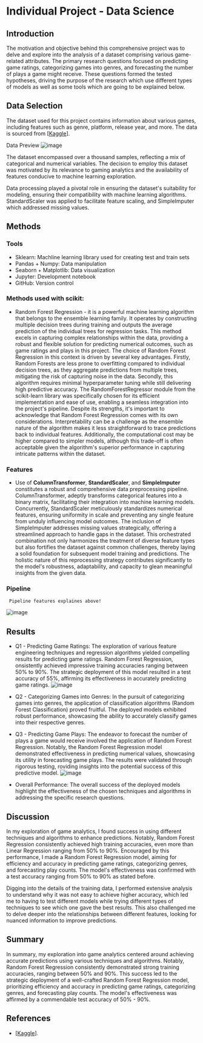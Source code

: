 # Individual Project - Data Science

## Introduction
The motivation and objective behind this comprehensive project was to delve and explore into the analysis of a dataset comprising various game-related attributes. The primary research questions focused on predicting game ratings, categorizing games into genres, and forecasting the number of plays a game might receive. These questions formed the tested hypotheses, driving the purpose of the research which use different types of models as well as some tools which are going to be explained below.

## Data Selection
The dataset used for this project contains information about various games, including features such as genre, platform, release year, and more. The data is sourced from [[Kaggle](https://www.kaggle.com/datasets/arnabchaki/popular-video-games-1980-2023)].

Data Preview
![image](https://github.com/durancuevasjATWIT/Individual-Project---Data-Science/assets/90558252/76b8da6a-631e-4c23-a4ea-bbbc545684f8)

The dataset encompassed over a thousand samples, reflecting a mix of categorical and numerical variables. The decision to employ this dataset was motivated by its relevance to gaming analytics and the availability of features conducive to machine learning exploration.

Data processing played a pivotal role in ensuring the dataset's suitability for modeling, ensuring their compatibility with machine learning algorithms. StandardScaler was applied to facilitate feature scaling, and SimpleImputer which addressed missing values.

## Methods
  ### Tools
  - Sklearn: Machline learning library used for creating test and train sets
  - Pandas + Numpy: Data manipulation
  - Seaborn + Matplotlib: Data visualization
  - Jupyter: Development notebook
  - GitHub: Version control

   ### Methods used with scikit:
   - Random Forest Regression - it is a powerful machine learning algorithm that belongs to the ensemble learning family. It operates by constructing multiple decision trees during training and outputs the average prediction of the individual trees for regression tasks. This method excels in capturing complex relationships within the data, providing a robust and flexible solution for predicting numerical outcomes, such as game ratings and plays in this project. The choice of Random Forest Regression in this context is driven by several key advantages. Firstly, Random Forests are less prone to overfitting compared to individual decision trees, as they aggregate predictions from multiple trees, mitigating the risk of capturing noise in the data. Secondly, this algorithm requires minimal hyperparameter tuning while still delivering high predictive accuracy. The RandomForestRegressor module from the scikit-learn library was specifically chosen for its efficient implementation and ease of use, enabling a seamless integration into the project's pipeline. Despite its strengths, it's important to acknowledge that Random Forest Regression comes with its own considerations. Interpretability can be a challenge as the ensemble nature of the algorithm makes it less straightforward to trace predictions back to individual features. Additionally, the computational cost may be higher compared to simpler models, although this trade-off is often acceptable given the algorithm's superior performance in capturing intricate patterns within the dataset.
   
   ### Features
   - Use of **ColumnTransformer**, **StandardScaler**, and **SimpleImputer** constitutes a robust and comprehensive data preprocessing pipeline. ColumnTransformer, adeptly transforms categorical features into a binary matrix, facilitating their integration into machine learning models. Concurrently, StandardScaler meticulously standardizes numerical features, ensuring uniformity in scale and preventing any single feature from unduly influencing model outcomes. The inclusion of SimpleImputer addresses missing values strategically, offering a streamlined approach to handle gaps in the dataset. This orchestrated combination not only harmonizes the treatment of diverse feature types but also fortifies the dataset against common challenges, thereby laying a solid foundation for subsequent model training and predictions. The holistic nature of this reprocessing strategy contributes significantly to the model's robustness, adaptability, and capacity to glean meaningful insights from the given data.   

   ### Pipeline
     Pipeline features explaines above!
  ![image](https://github.com/durancuevasjATWIT/Individual-Project---Data-Science/assets/90558252/a58a1ef6-1863-4089-b14e-f7c5eec84e72)

## Results

  - Q1 - Predicting Game Ratings:
  The exploration of various feature engineering techniques and regression algorithms yielded compelling results for predicting game ratings. Random Forest Regression, 
  onsistently achieved impressive training accuracies ranging between 50% to 90%. The strategic deployment of this model resulted in a test accuracy of 55%, affirming its 
  effectiveness in accurately predicting game ratings.
![image](https://github.com/durancuevasjATWIT/Individual-Project---Data-Science/assets/90558252/c2e2ab01-7224-47cc-903b-10edaeb1d573)

  - Q2 - Categorizing Games into Genres:
  In the pursuit of categorizing games into genres, the application of classification algorithms (Random Forest Classification) proved fruitful. The deployed models
  exhibited robust performance, showcasing the ability to accurately classify games into their respective genres.

  - Q3 - Predicting Game Plays:
  The endeavor to forecast the number of plays a game would receive involved the application of Random Forest Regression. Notably, the Random Forest Regression model
  demonstrated effectiveness in predicting numerical values, showcasing its utility in forecasting game plays. The results were validated through rigorous testing, 
  roviding insights into the potential success of this predictive model.
![image](https://github.com/durancuevasjATWIT/Individual-Project---Data-Science/assets/90558252/c5afb53c-6103-4a9a-ab3c-a67296d671ef)

  - Overall Performance:
  The overall success of the deployed models highlight the effectiveness of the chosen techniques and algorithms in addressing the specific research questions.


## Discussion
In my exploration of game analytics, I found success in using different techniques and algorithms to enhance predictions. Notably, Random Forest Regression consistently achieved high training accuracies, even more than Linear Regression ranging from 50% to 90%. Encouraged by this performance, I made a Random Forest Regression model, aiming for efficiency and accuracy in predicting game ratings, categorizing genres, and forecasting play counts. The model's effectiveness was confirmed with a test accuracy ranging from 50% to 90% as stated before.

Digging into the details of the training data, I performed extensive analysis to understand why it was not easy to achieve higher accuracy, which led me to having to test different models while trying different types of techniques to see which one gave the best results. This also challenged me to delve deeper into the relationships between different features, looking for nuanced information to improve predictions.

## Summary
In summary, my exploration into game analytics centered around achieving accurate predictions using various techniques and algorithms. Notably, Random Forest Regression consistently demonstrated strong training accuracies, ranging between 50% and 90%. This success led to the strategic deployment of a well-crafted Random Forest Regression model, prioritizing efficiency and accuracy in predicting game ratings, categorizing genres, and forecasting play counts. The model's effectiveness was affirmed by a commendable test accuracy of 50% - 90%.

## References

- [[Kaggle](https://www.kaggle.com/datasets/arnabchaki/popular-video-games-1980-2023)].
